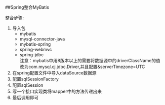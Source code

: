 ##Spring整合MyBatis

整合步骤:
1. 导入包 
    + mybatis
    + mysql-connector-java
    + mybatis-spring
    + spring-webmvc
    + spring-jdbc  
    注意：mybatis中用8版本以上的需要将数据源中的driverClassName的值改为com.mysql.cj.jdbc.Driver,并且配置&amp;serverTimezone=UTC
2. 在spring配置文件中导入dataSource数据源
3. 配置sqlSessionFactory
4. 配置sqlSession
5. 写一个接口实现类将mapper中的方法传递出来
6. 最后调用即可